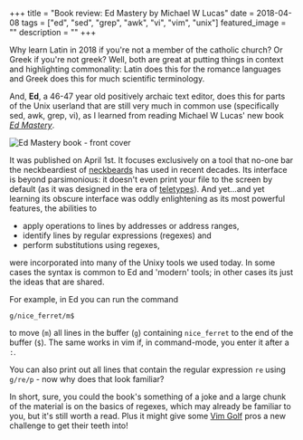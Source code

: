 +++
title = "Book review: Ed Mastery by Michael W Lucas"
date = 2018-04-08
tags = ["ed", "sed", "grep", "awk", "vi", "vim", "unix"]
featured_image = ""
description = ""
+++

Why learn Latin in 2018 if you're not a member of the catholic church?  Or Greek if you're not greek? 
Well, both are great at putting things in context and highlighting commonality:
Latin does this for the romance languages and Greek does this for much scientific terminology.

And, **Ed**, a 46-47 year old positively archaic text editor, does this for parts of the Unix userland 
that are still very much in common use (specifically sed, awk, grep, vi), 
as I learned from reading Michael W Lucas' new book *[Ed Mastery](https://www.michaelwlucas.com/tools/ed)*.

![Ed Mastery book - front cover](/img/ed-mastery.jpg)

It was published on April 1st. 
It focuses exclusively on a tool that no-one bar the neckbeardiest of [neckbeards](https://encyclopediadramatica.rs/Neckbeard) has used in recent decades.
Its interface is beyond parsimonious: it doesn't even print your file to the screen by default (as it was designed in the era of [teletypes](https://en.wikipedia.org/wiki/Teleprinter)).
And yet...and yet learning its obscure interface was oddly enlightening as its most powerful features, 
the abilities to 

* apply operations to lines by addresses or address ranges, 
* identify lines by regular expressions (regexes) and
* perform substitutions using regexes,

were incorporated into many of the Unixy tools we used today.
In some cases the syntax is common to Ed and 'modern' tools; 
in other cases its just the ideas that are shared.

For example, in Ed you can run the command

```
g/nice_ferret/m$
```

to move (`m`) all lines in the buffer (`g`) containing `nice_ferret` to the end of the buffer (`$`). 
The same works in vim if, in command-mode, you enter it after a `:`.

You can also print out all lines that contain the regular expression `re` using `g/re/p` - now why does that look familiar?

In short, sure, you could the book's something of a joke and 
a large chunk of the material is on the basics of regexes, which may already be familiar to you, 
but it's still worth a read. 
Plus it might give some [Vim Golf](https://vimgolf.com/) pros a new challenge to get their teeth into!
